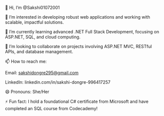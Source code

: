 👋 Hi, I’m @Sakshi01072001

👀 I’m interested in developing robust web applications and working with scalable, impactful solutions.

🌱 I’m currently learning advanced .NET Full Stack Development, focusing on ASP.NET, SQL, and cloud computing.

💞️ I’m looking to collaborate on projects involving ASP.NET MVC, RESTful APIs, and database management.

📫 How to reach me:

Email: sakshidongre295@gmail.com

LinkedIn: linkedin.com/in/sakshi-dongre-996417257

😄 Pronouns: She/Her

⚡ Fun fact: I hold a foundational C# certificate from Microsoft and have completed an SQL course from Codecademy!
